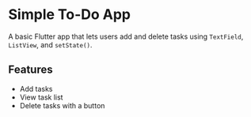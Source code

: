 # Simple To-Do App

A basic Flutter app that lets users add and delete tasks using `TextField`, `ListView`, and `setState()`.

## Features
- Add tasks
- View task list
- Delete tasks with a button
